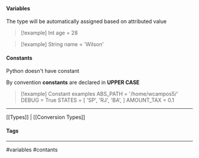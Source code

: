 
#### Variables
The type will be automatically assigned based on attributed value

> [!example] Int
> age = 28

> [!example] String
> name = 'Wilson'

#### Constants
Python doesn't have constant

By convention **constants** are declared in **UPPER CASE**
> [!example] Constant examples
> ABS_PATH = '/home/wcampos5/'
> DEBUG = True
> STATES = [
> 	\'SP\',
> 	\'RJ\',
> 	\'BA\',
> 	]
> AMOUNT_TAX = 0.1

***
[[Types]] | [[Conversion Types]]

#### Tags
***
#variables #contants
